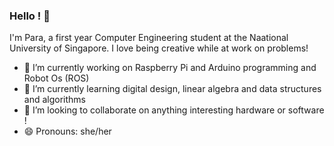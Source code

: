 ### Hello ! 👋

I'm Para, a first year Computer Engineering student at the Naational University of Singapore. I love being creative while at work on problems!

- 🔭 I’m currently working on Raspberry Pi and Arduino programming and Robot Os (ROS)
- 🌱 I’m currently learning digital design, linear algebra and data structures and algorithms
- 👯 I’m looking to collaborate on anything interesting hardware or software !
- 😄 Pronouns: she/her

